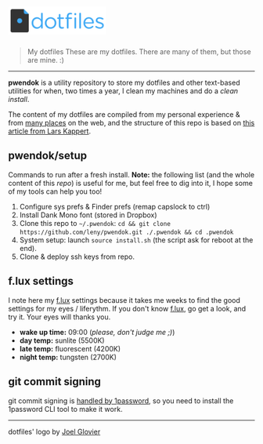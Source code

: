 # <img src="dotfiles-logo.png" alt="dotfiles logo" width="200">

> My dotfiles
> These are my dotfiles. There are many of them, but those are mine. :)

* * *

**pwendok** is a utility repository to store my dotfiles and other text-based utilities for when, two times a year, I clean my machines and do a *clean install*.

The content of my dotfiles are compiled from my personal experience & from [many places](https://github.com/webpro/awesome-dotfiles) on the web, and the structure of this repo is based on [this article from Lars Kappert](https://medium.com/@webprolific/getting-started-with-dotfiles-43c3602fd789).

## pwendok/setup

Commands to run after a fresh install.
**Note:** the following list (and the whole content of this *repo*) is useful for me, but feel free to dig into it, I hope some of my tools can help you too!

1. Configure sys prefs & Finder prefs (remap capslock to ctrl)
1. Install Dank Mono font (stored in Dropbox)
1. Clone this repo to `~/.pwendok`: `cd && git clone https://github.com/leny/pwendok.git ./.pwendok && cd .pwendok`
1. System setup: launch `source install.sh` (the script ask for reboot at the end).
1. Clone & deploy ssh keys from repo.

## f.lux settings

I note here my [f.lux](https://justgetflux.com) settings because it takes me weeks to find the good settings for my eyes / liferythm.
If you don't know [f.lux](https://justgetflux.com), go get a look, and try it. Your eyes will thanks you.

* **wake up time:** 09:00 (*please, don't judge me ;)*)
* **day temp:** sunlite (5500K)
* **late temp:** fluorescent (4200K)
* **night temp:** tungsten (2700K)

## git commit signing

git commit signing is [handled by 1password](https://blog.1password.com/git-commit-signing/), so you need to install the 1password CLI tool to make it work.

* * *

dotfiles' logo by [Joel Glovier](https://github.com/jglovier/dotfiles-logo)
